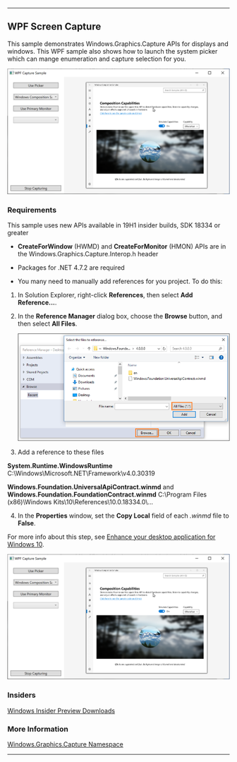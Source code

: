 ----
## WPF Screen Capture

This sample demonstrates Windows.Graphics.Capture APIs for displays and windows.  This WPF sample also shows how to launch the system picker which can mange enumeration and capture selection for you.

 ![Capture Selection](images/WPFCapture.png)

### Requirements

This sample uses new APIs available in 19H1 insider builds, SDK 18334 or greater

 - **CreateForWindow** (HWMD) and **CreateForMonitor** (HMON) APIs are in the Windows.Graphics.Capture.Interop.h header

 - Packages for .NET 4.7.2 are required
 - You many need to manually add references for you project.  To do this:  
1. In Solution Explorer, right-click **References**, then select **Add Reference...**.
2. In the **Reference Manager** dialog box, choose the **Browse** button, and then select  **All Files**.

    ![Reference dialog box](images/browse-references.png)

3. Add a reference to these files 


  **System.Runtime.WindowsRuntime**
C:\Windows\Microsoft.NET\Framework\v4.0.30319

  **Windows.Foundation.UniversalApiContract.winmd** and **Windows.Foundation.FoundationContract.winmd**
C:\Program Files (x86)\Windows Kits\10\References\10.0.18334.0\…


4. In the **Properties** window, set the **Copy Local** field of each *.winmd* file to **False**.

For more info about this step, see [Enhance your desktop application for Windows 10](/windows/uwp/porting/desktop-to-uwp-enhance).


![Screen shot of application](WPF%20Capture.png)


### Insiders

[Windows Insider Preview Downloads](https://www.microsoft.com/en-us/software-download/windowsinsiderpreviewSDK)

### More Information

[Windows.Graphics.Capture Namespace](https://docs.microsoft.com/uwp/api/windows.graphics.capture)

----

